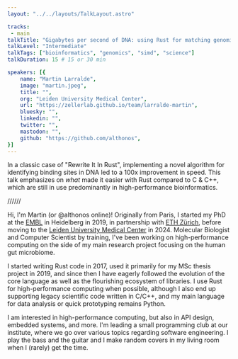 ```yaml
---
layout: "../../layouts/TalkLayout.astro"

tracks: 
 - main
talkTitle: "Gigabytes per second of DNA: using Rust for matching genomic motifs"
talkLevel: "Intermediate"
talkTags: ["bioinformatics", "genomics", "simd", "science"]
talkDuration: 15 # 15 or 30 min

speakers: [{
    name: "Martin Larralde",
    image: "martin.jpeg",
    title: "",
    org: "Leiden University Medical Center",
    url: "https://zellerlab.github.io/team/larralde-martin",
    bluesky: "",
    linkedin: "",
    twitter: "",
    mastodon: "",
    github: "https://github.com/althonos",
}]
---
```


In a classic case of "Rewrite It In Rust", implementing a novel
algorithm for identifying binding sites in DNA led to a 100x improvement in 
speed. This talk emphasizes on *what* made it easier with Rust compared
to C & C++, which are still in use predominantly in high-performance bioinformatics.

////// <!-- sepatator between abstract and bio -->

Hi, I'm Martin (or @althonos online)! Originally from Paris, I started my PhD at the [EMBL](https://www.embl.org/) in Heidelberg in 2019, in partnership with [ETH Zürich](https://ethz.ch/en.html), before moving to the [Leiden University Medical Center](https://www.lumc.nl/en/) in 2024. Molecular Biologist and Computer Scientist by training, I've been working on high-performance computing on the side of my main research project focusing on the human gut microbiome.

I started writing Rust code in 2017, used it primarily for my MSc thesis project in 2019, and since then I have eagerly followed the evolution of the core language as well as the flourishing ecosystem of libraries. I use Rust for high-performance computing when possible, although I also end up supporting legacy scientific code written in C/C++, and my main language for data analysis or quick prototyping remains Python. 

I am interested in high-performance computing, but also in API design, embedded systems, and more. I'm leading a small programming club at our institute, where we go over various topics regarding software engineering. I play the bass and the guitar and I make random covers in my living room when I (rarely) get the time.


